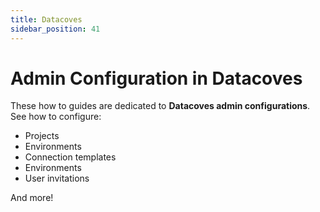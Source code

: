 ```yaml
---
title: Datacoves
sidebar_position: 41
---
```

# Admin Configuration in Datacoves

These how to guides are dedicated to **Datacoves admin configurations**. See how to configure:

- Projects
- Environments
- Connection templates
- Environments
- User invitations

And more! 

